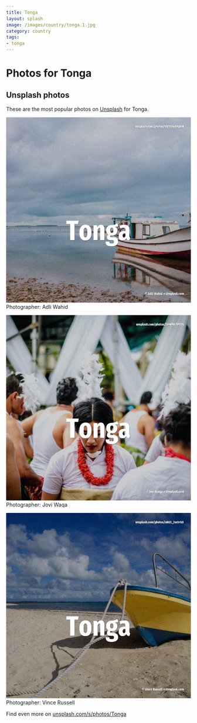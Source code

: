 ```yaml
---
title: Tonga
layout: splash
image: /images/country/tonga.1.jpg
category: country
tags:
- tonga
---
```

# Photos for Tonga
 
## Unsplash photos
These are the most popular photos on [Unsplash](https://unsplash.com) for Tonga.
 
![Tonga](/images/country/tonga.1.jpg)
Photographer:  Adli Wahid
 
![Tonga](/images/country/tonga.2.jpg)
Photographer:  Jovi Waqa
 
![Tonga](/images/country/tonga.3.jpg)
Photographer:  Vince Russell
 
Find even more on [unsplash.com/s/photos/Tonga](https://unsplash.com/s/photos/Tonga)
 
